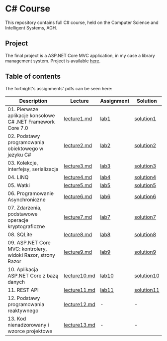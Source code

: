 # C# Course
This repository contains full C# course, held on the Computer Science and Intelligent Systems, AGH.

## Project
The final project is a ASP.NET Core MVC application, in my case a library management system. Project is available [here](https://github.com/lursz/MVC-Library). 

## Table of contents

The fortnight's assignments' pdfs can be seen here:

| Description  | Lecture | Assignment | Solution |
| ------------- | ------------- | ------------- | ------------- |
| 01. Pierwsze aplikacje konsolowe C# .NET Framework Core 7.0  | [lecture1.md](Lectures/01.%20Pierwsze%20aplikacje%20konsolowe%20C#%20.NET%20Framework%20Core%207.0.md)  | [lab1](lab1/README.md) | [solution1](https://github.com/lursz/CSharp-Uni-Course/tree/main/lab1)|
| 02. Podstawy programowania obiektowego w jezyku C#  | [lecture2.md](Lectures/02.%20Podstawy%20programowania%20obiektowego%20w%20jezyku%20C#.md)  | [lab2](lab2/README.md) | [solution2](https://github.com/lursz/CSharp-Uni-Course/tree/main/lab2)|
| 03. Kolekcje, interfejsy, serializacja  | [lecture3.md](Lectures/03.%20Kolekcje,%20interfejsy,%20serializacja.md)  | [lab3](lab3/README.md) | [solution3](https://github.com/lursz/CSharp-Uni-Course/tree/main/lab3)|
| 04. LINQ  | [lecture4.md](Lectures/04.%20LINQ.md)  | [lab4](lab4/README.md) | [solution4](https://github.com/lursz/CSharp-Uni-Course/tree/main/lab4)|
| 05. Watki  | [lecture5.md](Lectures/05.%20Watki.md)  | [lab5](lab5/README.md) | [solution5](https://github.com/lursz/CSharp-Uni-Course/tree/main/lab5)|
| 06. Programowanie Asynchroniczne  | [lecture6.md](Lectures/06.%20ProgramowanieAsynchroniczne.md)  | [lab6](lab6/README.md) | [solution6](https://github.com/lursz/CSharp-Uni-Course/tree/main/lab6)|
| 07. Zdarzenia, podstawowe operacje kryptograficzne  | [lecture7.md](Lectures/07.%20Zdarzenia,%20podstawowe%20operacje%20kryptograficzne.md)  | [lab7](lab7/README.md) | [solution7](https://github.com/lursz/CSharp-Uni-Course/tree/main/lab7)|
| 08. SQLite  | [lecture8.md](Lectures/08.%20SQLite.md)  | [lab8](lab8/README.md) | [solution8](https://github.com/lursz/CSharp-Uni-Course/tree/main/lab8)|
| 09. ASP.NET Core MVC: kontrolery, widoki Razor, strony Razor  | [lecture9.md](Lectures/09.%20Aspnetmvc.md)  | [lab9](lab9/README.md) | [solution9](https://github.com/lursz/CSharp-Uni-Course/tree/main/lab9)|
| 10. Aplikacja ASP.NET Core z bazą danych  | [lecture10.md](Lectures/10.%20Aspnetmvc%202.md)  | [lab10](lab10/README.md) | [solution10](https://github.com/lursz/CSharp-Uni-Course/tree/main/lab10)|
| 11. REST API | [lecture11.md](Lectures/11.%20REST%20API.md)  | [lab11](lab11/README.md) | [solution11](https://github.com/lursz/CSharp-Uni-Course/tree/main/lab11)|
| 12. Podstawy programowania reaktywnego  | [lecture12.md](Lectures/12.%20Reactive.md)  | - | - |
| 13. Kod nienadzorowany i wzorce projektowe  | [lecture13.md](Lectures/13.%20Kodnienadzorowany.md)  | - | - |
